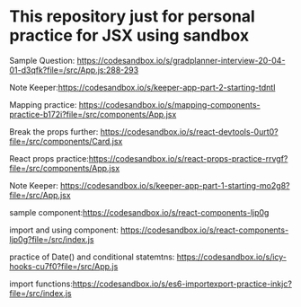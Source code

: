 # This repository just for personal practice for JSX using sandbox

Sample Question: https://codesandbox.io/s/gradplanner-interview-20-04-01-d3qfk?file=/src/App.js:288-293

Note Keeper:https://codesandbox.io/s/keeper-app-part-2-starting-tdntl

Mapping practice: https://codesandbox.io/s/mapping-components-practice-b172i?file=/src/components/App.jsx

Break the props further: https://codesandbox.io/s/react-devtools-0urt0?file=/src/components/Card.jsx

React props practice:https://codesandbox.io/s/react-props-practice-rrvgf?file=/src/components/App.jsx

Note Keeper: https://codesandbox.io/s/keeper-app-part-1-starting-mo2g8?file=/src/App.jsx

sample component:https://codesandbox.io/s/react-components-ljp0g

import and using component: https://codesandbox.io/s/react-components-ljp0g?file=/src/index.js

practice of Date() and conditional statemtns: https://codesandbox.io/s/icy-hooks-cu7f0?file=/src/App.js 

import functions:https://codesandbox.io/s/es6-importexport-practice-inkjc?file=/src/index.js
